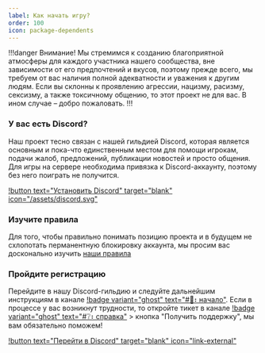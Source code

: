 ```yaml
---
label: Как начать игру?
order: 100
icon: package-dependents
---
```

!!!danger Внимание!
Мы стремимся к созданию благоприятной атмосферы для каждого участника нашего сообщества, вне зависимости от его предпочтений и вкусов, поэтому прежде всего, мы требуем от вас наличия полной адекватности и уважения к другим людям. Если вы склонны к проявлению агрессии, нацизму, расизму, сексизму, а также токсичному общению, то этот проект не для вас. В ином случае – добро пожаловать. 
!!!

### У вас есть Discord?
Наш проект тесно связан с нашей гильдией Discord, которая является основным и пока-что единственным местом для помощи игрокам, подачи жалоб, предложений, публикации новостей и просто общения. Для игры на сервере необходима привязка к Discord-аккаунту, поэтому без него поиграть не получится.

[!button text="Установить Discord" target="blank" icon="/assets/discord.svg"](https://discord.com/)

### Изучите правила
Для того, чтобы правильно понимать позицию проекта и в будущем не схлопотать перманентную блокировку аккаунта, мы просим вас досконально изучить [наши правила](/rules.md)

### Пройдите регистрацию
Перейдите в нашу Discord-гильдию и следуйте дальнейшим инструкциям в канале [!badge variant="ghost" text="#🚀⠆начало"](https://discord.com/channels/1117399530451783871/1136359040448987166). Если в процессе у вас возникнут трудности, то откройте тикет в канале [!badge variant="ghost" text="#❔⠆справка"](https://discord.com/channels/1117399530451783871/1133013860991893694) > кнопка "Получить поддержку", мы вам обязательно поможем!

[!button text="Перейти в Discord" target="blank" icon="link-external"](https://discord.gg/e3DD5rA2Wq)